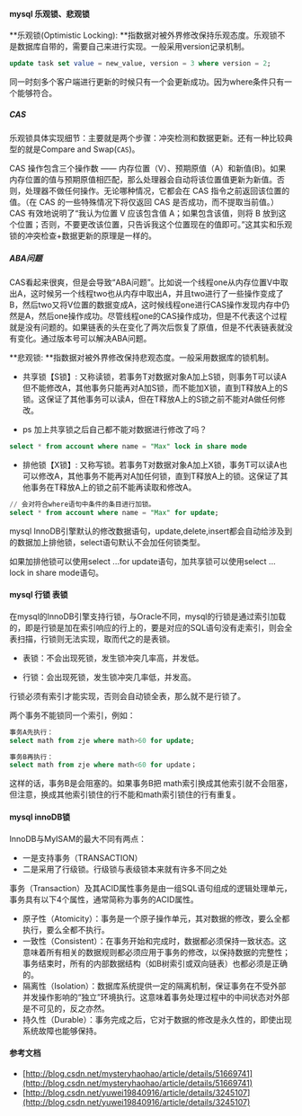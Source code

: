 #### mysql 乐观锁、悲观锁

**乐观锁\(Optimistic Locking\): **指数据对被外界修改保持乐观态度。乐观锁不是数据库自带的，需要自己来进行实现。一般采用version记录机制。

```sql
update task set value = new_value, version = 3 where version = 2;
```

同一时刻多个客户端进行更新的时候只有一个会更新成功。因为where条件只有一个能够符合。

##### CAS

乐观锁具体实现细节：主要就是两个步骤：冲突检测和数据更新。还有一种比较典型的就是Compare and Swap\(`CAS`\)。

CAS 操作包含三个操作数 —— 内存位置（V）、预期原值（A）和新值\(B\)。如果内存位置的值与预期原值相匹配，那么处理器会自动将该位置值更新为新值。否则，处理器不做任何操作。无论哪种情况，它都会在 CAS 指令之前返回该位置的值。（在 CAS 的一些特殊情况下将仅返回 CAS 是否成功，而不提取当前值。）CAS 有效地说明了“我认为位置 V 应该包含值 A；如果包含该值，则将 B 放到这个位置；否则，不要更改该位置，只告诉我这个位置现在的值即可。”这其实和乐观锁的冲突检查+数据更新的原理是一样的。

##### ABA问题

CAS看起来很爽，但是会导致“ABA问题”。比如说一个线程one从内存位置V中取出A，这时候另一个线程two也从内存中取出A，并且two进行了一些操作变成了B，然后two又将V位置的数据变成A，这时候线程one进行CAS操作发现内存中仍然是A，然后one操作成功。尽管线程one的CAS操作成功，但是不代表这个过程就是没有问题的。如果链表的头在变化了两次后恢复了原值，但是不代表链表就没有变化。通过版本号可以解决ABA问题。

**悲观锁: **指数据对被外界修改保持悲观态度。一般采用数据库的锁机制。

* 共享锁【S锁】: 又称读锁，若事务T对数据对象A加上S锁，则事务T可以读A但不能修改A，其他事务只能再对A加S锁，而不能加X锁，直到T释放A上的S锁。这保证了其他事务可以读A，但在T释放A上的S锁之前不能对A做任何修改。

* ps 加上共享锁之后自己都不能对数据进行修改了吗？

```sql
select * from account where name = "Max" lock in share mode
```

* 排他锁【X锁】: 又称写锁。若事务T对数据对象A加上X锁，事务T可以读A也可以修改A，其他事务不能再对A加任何锁，直到T释放A上的锁。这保证了其他事务在T释放A上的锁之前不能再读取和修改A。

```sql
// 会对符合where语句中条件的条目进行加锁。
select * from account where name = "Max" for update;
```

mysql InnoDB引擎默认的修改数据语句，update,delete,insert都会自动给涉及到的数据加上排他锁，select语句默认不会加任何锁类型。

如果加排他锁可以使用select ...for update语句，加共享锁可以使用select ... lock in share mode语句。

#### mysql 行锁 表锁

在mysql的InnoDB引擎支持行锁，与Oracle不同，mysql的行锁是通过索引加载的，即是行锁是加在索引响应的行上的，要是对应的SQL语句没有走索引，则会全表扫描，行锁则无法实现，取而代之的是表锁。

* 表锁：不会出现死锁，发生锁冲突几率高，并发低。

* 行锁：会出现死锁，发生锁冲突几率低，并发高。

行锁必须有索引才能实现，否则会自动锁全表，那么就不是行锁了。

两个事务不能锁同一个索引，例如：

```sql
事务A先执行：  
select math from zje where math>60 for update;  

事务B再执行：  
select math from zje where math<60 for update；
```

这样的话，事务B是会阻塞的。如果事务B把 math索引换成其他索引就不会阻塞，但注意，换成其他索引锁住的行不能和math索引锁住的行有重复。

#### mysql innoDB锁

InnoDB与MyISAM的最大不同有两点：

* 一是支持事务（TRANSACTION）
* 二是采用了行级锁。行级锁与表级锁本来就有许多不同之处

事务（Transaction）及其ACID属性事务是由一组SQL语句组成的逻辑处理单元，事务具有以下4个属性，通常简称为事务的ACID属性。

* 原子性（Atomicity）：事务是一个原子操作单元，其对数据的修改，要么全都执行，要么全都不执行。
* 一致性（Consistent）：在事务开始和完成时，数据都必须保持一致状态。这意味着所有相关的数据规则都必须应用于事务的修改，以保持数据的完整性；事务结束时，所有的内部数据结构（如B树索引或双向链表）也都必须是正确的。
* 隔离性（Isolation）：数据库系统提供一定的隔离机制，保证事务在不受外部并发操作影响的“独立”环境执行。这意味着事务处理过程中的中间状态对外部是不可见的，反之亦然。
* 持久性（Durable）：事务完成之后，它对于数据的修改是永久性的，即使出现系统故障也能够保持。

#### 参考文档

* [http://blog.csdn.net/mysteryhaohao/article/details/51669741](http://blog.csdn.net/mysteryhaohao/article/details/51669741)
* [http://blog.csdn.net/yuwei19840916/article/details/3245107](http://blog.csdn.net/yuwei19840916/article/details/3245107)



